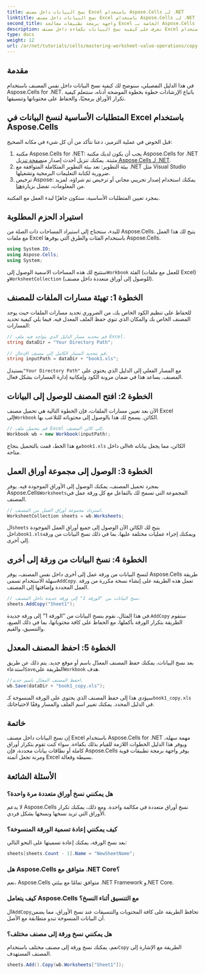 ```yaml
---
title: نسخ البيانات داخل مصنف Excel باستخدام Aspose.Cells لـ .NET
linktitle: نسخ البيانات داخل مصنف Excel باستخدام Aspose.Cells لـ .NET
second_title: واجهة برمجة تطبيقات معالجة Excel الخاصة بـ Aspose.Cells .NET
description: تعرف على كيفية نسخ البيانات بكفاءة داخل مصنف Excel باستخدام Aspose.Cells for .NET. اتبع هذا الدليل خطوة بخطوة لتكرار الأوراق ونقل البيانات وإدارة ملفات Excel بسهولة.
type: docs
weight: 12
url: /ar/net/tutorials/cells/mastering-worksheet-value-operations/copy-data-within-excel-workbook/
---
```

## مقدمة

في هذا الدليل التفصيلي، سنوضح لك كيفية نسخ البيانات داخل نفس المصنف باستخدام Aspose.Cells for .NET. باتباع الإرشادات خطوة بخطوة الموضحة أدناه، ستتعلم كيفية تكرار الأوراق برمجيًا، والحفاظ على محتوياتها وتنسيقها.

## المتطلبات الأساسية لنسخ البيانات في Excel باستخدام Aspose.Cells

قبل الخوض في عملية الترميز، دعنا نتأكد من أن كل شيء في مكانه الصحيح:

1. مكتبة Aspose.Cells for .NET: يجب أن يكون لديك مكتبة Aspose.Cells for .NET مثبتة. يمكنك تنزيل أحدث إصدار من[صفحة تنزيل Aspose.Cells لـ .NET](https://releases.aspose.com/cells/net/).
2. بيئة التطوير: تعد بيئة التطوير المتكاملة المتوافقة مع .NET مثل Visual Studio ضرورية لكتابة التعليمات البرمجية وتشغيلها.
3.  ترخيص Aspose: يمكنك استخدام إصدار تجريبي مجاني أو ترخيص تم شراؤه. لمزيد من المعلومات، تفضل بزيارة[هنا](https://purchase.aspose.com/temporary-license/).

بمجرد تعيين المتطلبات الأساسية، ستكون جاهزًا لبدء العمل مع المكتبة.

## استيراد الحزم المطلوبة

للبدء، ستحتاج إلى استيراد المساحات ذات الصلة من Aspose.Cells. يتيح لك هذا العمل مع ملفات Excel باستخدام الفئات والطرق التي يوفرها Aspose.Cells.

```csharp
using System.IO;
using Aspose.Cells;
using System;
```

 ستتيح لك هذه المساحات الاسمية الوصول إلى`Workbook` الفئة (للعمل مع ملفات Excel) و`WorksheetCollection` (للوصول إلى أوراق متعددة داخل مصنف).

## الخطوة 1: تهيئة مسارات الملفات للمصنف

للحفاظ على تنظيم الكود الخاص بك، من الضروري تحديد مسارات الملفات حيث يوجد المصنف الخاص بك والمكان الذي تنوي حفظ الملف المعدل فيه. فيما يلي كيفية تحديد المسارات:

```csharp
// قم بتحديد مسار الدليل الذي يتواجد فيه ملف Excel.
string dataDir = "Your Directory Path";

// قم بتحديد المسار الكامل إلى مصنف الإدخال.
string inputPath = dataDir + "book1.xls";
```

 يستبدل`"Your Directory Path"` مع المسار الفعلي إلى الدليل الذي يحتوي على المصنف. يساعد هذا في ضمان مرونة الكود وإمكانية إدارة المسارات بشكل فعال.

## الخطوة 2: افتح المصنف للوصول إلى البيانات

 الآن بعد تعيين مسارات الملفات، فإن الخطوة التالية هي تحميل مصنف Excel إلى`Workbook` الكائن. يسمح لك هذا بالوصول إلى محتوياته للتلاعب بها.

```csharp
// قم بتحميل ملف Excel إلى كائن المصنف.
Workbook wb = new Workbook(inputPath);
```

 مع هذا الخط، قمت بالتحميل بنجاح`book1.xls` الى داخل`wb` الكائن، مما يجعل بياناته متاحة.

## الخطوة 3: الوصول إلى مجموعة أوراق العمل

 بمجرد تحميل المصنف، يمكنك الوصول إلى الأوراق الموجودة فيه. يوفر Aspose.Cells`Worksheets`المجموعة التي تسمح لك بالتفاعل مع كل ورقة عمل في المصنف.

```csharp
// استرداد مجموعة أوراق العمل من المصنف.
WorksheetCollection sheets = wb.Worksheets;
```

 ال`sheets` يتيح لك الكائن الآن الوصول إلى جميع أوراق العمل الموجودة داخل`book1.xls`ويمكنك إجراء عمليات مختلفة عليها، بما في ذلك نسخ البيانات من ورقة إلى أخرى.

## الخطوة 4: نسخ البيانات من ورقة إلى أخرى

 لنسخ البيانات من ورقة عمل إلى أخرى داخل نفس المصنف، يوفر Aspose.Cells طريقة سهلة الاستخدام تسمى`AddCopy`. تعمل هذه الطريقة على إنشاء نسخة مكررة من ورقة العمل المحددة وإضافتها إلى المصنف.

```csharp
// نسخ البيانات من "الورقة 1" إلى ورقة جديدة داخل المصنف.
sheets.AddCopy("Sheet1");
```

 في هذا المثال، نقوم بنسخ البيانات من "الورقة 1" إلى ورقة جديدة.`AddCopy` ستقوم الطريقة بتكرار الورقة بأكملها، مع الحفاظ على كافة محتوياتها، بما في ذلك الصيغ، والتنسيق، والقيم.

## الخطوة 5: احفظ المصنف المعدل

 بعد نسخ البيانات، يمكنك حفظ المصنف المعدّل باسم أو موقع جديد. يتم ذلك عن طريق استدعاء`Save`الطريقة على`Workbook` هدف.

```csharp
//احفظ المصنف المعدّل باسم جديد.
wb.Save(dataDir + "book1_copy.xls");
```

 سيؤدي هذا إلى حفظ المصنف الذي يحتوي على الورقة المنسوخة كـ`book1_copy.xls` في الدليل المحدد. يمكنك تغيير اسم الملف والمسار وفقًا لاحتياجاتك.

## خاتمة

إن نسخ البيانات داخل مصنف Excel باستخدام Aspose.Cells for .NET مهمة سهلة، ويوفر هذا الدليل الخطوات اللازمة للقيام بذلك بكفاءة. سواء كنت تقوم بتكرار أوراق كاملة أو نطاقات بيانات محددة، فإن Aspose.Cells يوفر واجهة برمجة تطبيقات قوية ومرنة تجعل أتمتة Excel بسيطة وفعالة.

## الأسئلة الشائعة

### هل يمكنني نسخ أوراق متعددة مرة واحدة؟

لا يدعم Aspose.Cells نسخ أوراق متعددة في مكالمة واحدة. ومع ذلك، يمكنك تكرار الأوراق التي تريد نسخها ونسخها بشكل فردي.

### كيف يمكنني إعادة تسمية الورقة المنسوخة؟

بعد نسخ الورقة، يمكنك إعادة تسميتها على النحو التالي:

```csharp
sheets[sheets.Count - 1].Name = "NewSheetName";
```

### هل Aspose.Cells متوافق مع .NET Core؟

نعم، Aspose.Cells متوافق تمامًا مع بيئتي .NET Framework و.NET Core.

### كيف يتعامل Aspose.Cells مع التنسيق أثناء النسخ؟

 ال`AddCopy`تحافظ الطريقة على كافة المحتويات والتنسيقات عند نسخ الأوراق، مما يضمن أن البيانات المنسوخة تبدو متطابقة مع الأصل.

### هل يمكنني نسخ ورقة إلى مصنف مختلف؟

 نعم، يمكنك نسخ ورقة إلى مصنف مختلف باستخدام`Copy` الطريقة مع الإشارة إلى المصنف المستهدف.

```csharp
sheets.Add().Copy(wb.Worksheets["Sheet1"]);
```
